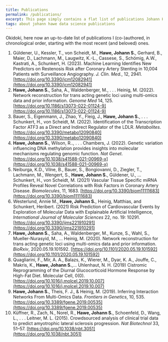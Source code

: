 ```yaml
---
title: Publications
permalink: /publications/
excerpt: This page simply contains a flat list of publications Johann Hawe (co-)authored
tags: about johann hawe data science publications
---
```


Okidoki, here now an up-to-date list of publications I (co-)authored, in chronological order,
starting with the most recent (and beloved) ones.

1. Güldener, U., Kessler, T., von Scheidt, M., **Hawe, Johann S.**, Gerhard, B., Maier, D., Lachmann, M., Laugwitz, K.-L., Cassese, S., Schömig, A.W., Kastrati, A., Schunkert, H. (2023). Machine Learning Identifies New Predictors on Restenosis Risk after Coronary Artery Stenting in 10,004 Patients with Surveillance Angiography. _J. Clin. Med._, 12, 2941. [https://doi.org/10.3390/jcm12082941](https://doi.org/10.3390/jcm12082941)
2. **Hawe, Johann S.**, Saha, A., Waldenberger, M., . . . Heinig, M. (2022). Network reconstruction for trans acting genetic loci using multi-omics data and prior information. _Genome Med_ 14, 125. [https://doi.org/10.1186/s13073-022-01124-9](https://doi.org/10.1186/s13073-022-01124-9)
3. Bauer, S., Eigenmann, J., Zhao, Y., Fleig, J., **Hawe, Johann S.**, . . . Schunkert, H., von Scheidt, M. (2022). Identification of the Transcription Factor ATF3 as a Direct and Indirect Regulator of the LDLR. _Metabolites_. [https://doi.org/10.3390/metabo12090840](https://doi.org/10.3390/metabo12090840)
4. **Hawe, Johann S.**, Wilson, R.., . . . Chambers, J. (2022). Genetic variation influencing DNA methylation provides insights into molecular mechanisms regulating genomic function. _Nat Genet_. [https://doi.org/10.1038/s41588-021-00969-x](https://doi.org/10.1038/s41588-021-00969-x)
5. Neiburga, K.D., Vilne, B., Bauer, S., Bongiovanni, D., Ziegler, T., Lachmann, M., Wengert, S., **Hawe, Johann S.**, Güldener, U., ... Schunkert, H., von Scheidt, M. (2021) Vascular Tissue Specific miRNA Profiles Reveal Novel Correlations with Risk Factors in Coronary Artery Disease. _Biomolecules_, 11, 1683. [https://doi.org/10.3390/biom11111683](https://doi.org/10.3390/biom11111683)
6. Westerlund, Annie M., **Hawe, Johann S.**, Heinig, Matthias, and Schunkert, Heribert. (2021) Risk Prediction of Cardiovascular Events by Exploration of Molecular Data with Explainable Artificial Intelligence, _International Journal of Molecular Sciences_ 22, no. 19: 10291. [https://doi.org/10.3390/ijms221910291](https://doi.org/10.3390/ijms221910291)
7. **Hawe, Johann S.**, Saha, A., Waldenberger, M., Kunze, S., Wahl, S., Mueller-Nurasyid, M., … Heinig, M. (2020). Network reconstruction for trans acting genetic loci using multi-omics data and prior information. _BioRxiv_, 2020.05.19.101592. [https://doi.org/10.1101/2020.05.19.101592](https://doi.org/10.1101/2020.05.19.101592)
8. Quagliarini, F., Mir, A. A., Balazs, K., Wierer, M., Dyar, K. A., Jouffe, C., Makris, K., **Hawe, Johann S.**,... Uhlenhaut, N. H. (2019) Cistromic Reprogramming of the Diurnal Glucocorticoid Hormone Response by High-Fat Diet. Molecular Cell, 0(0). [https://doi.org/10.1016/j.molcel.2019.10.007](https://doi.org/10.1016/j.molcel.2019.10.007)
9. **Hawe, Johann S.**, Theis, F. J., & Heinig, M. (2019). Inferring Interaction Networks From Multi-Omics Data. _Frontiers in Genetics_, 10, 535. [https://doi.org/10.3389/fgene.2019.00535](https://doi.org/10.3389/fgene.2019.00535)
10. Küffner, R., Zach, N., Norel, R., **Hawe, Johann S.**, Schoenfeld, D., Wang, L., . . . Leitner, M. L. (2015). Crowdsourced analysis of clinical trial data to predict amyotrophic lateral sclerosis progression. _Nat Biotechnol_ 33, 51–57. [https://doi.org/10.1038/nbt.3051](https://doi.org/10.1038/nbt.3051)
